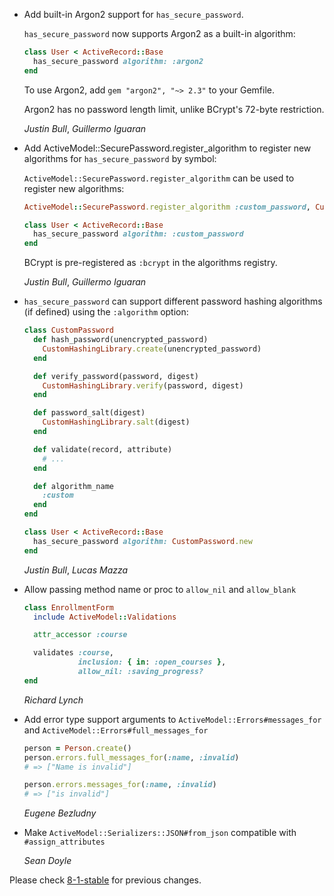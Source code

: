 *   Add built-in Argon2 support for `has_secure_password`.

    `has_secure_password` now supports Argon2 as a built-in algorithm:

    ```ruby
    class User < ActiveRecord::Base
      has_secure_password algorithm: :argon2
    end
    ```

    To use Argon2, add `gem "argon2", "~> 2.3"` to your Gemfile.

    Argon2 has no password length limit, unlike BCrypt's 72-byte restriction.

    *Justin Bull*, *Guillermo Iguaran*

*   Add ActiveModel::SecurePassword.register_algorithm to register new algorithms for `has_secure_password` by symbol:

    `ActiveModel::SecurePassword.register_algorithm` can be used to register new algorithms:

    ```ruby
    ActiveModel::SecurePassword.register_algorithm :custom_password, CustomPassword
    ```

    ```ruby
    class User < ActiveRecord::Base
      has_secure_password algorithm: :custom_password
    end
    ```

    BCrypt is pre-registered as `:bcrypt` in the algorithms registry.

    *Justin Bull*, *Guillermo Iguaran*

*   `has_secure_password` can support different password hashing algorithms (if defined) using the `:algorithm` option:

    ```ruby
    class CustomPassword
      def hash_password(unencrypted_password)
        CustomHashingLibrary.create(unencrypted_password)
      end

      def verify_password(password, digest)
        CustomHashingLibrary.verify(password, digest)
      end

      def password_salt(digest)
        CustomHashingLibrary.salt(digest)
      end

      def validate(record, attribute)
        # ...
      end

      def algorithm_name
        :custom
      end
    end
    ```

    ```ruby
    class User < ActiveRecord::Base
      has_secure_password algorithm: CustomPassword.new
    end
    ```

    *Justin Bull*, *Lucas Mazza*

*   Allow passing method name or proc to `allow_nil` and `allow_blank`

    ```ruby
    class EnrollmentForm
      include ActiveModel::Validations

      attr_accessor :course

      validates :course,
                inclusion: { in: :open_courses },
                allow_nil: :saving_progress?
    end
    ```

    *Richard Lynch*

*   Add error type support arguments to `ActiveModel::Errors#messages_for` and `ActiveModel::Errors#full_messages_for`

    ```ruby
    person = Person.create()
    person.errors.full_messages_for(:name, :invalid)
    # => ["Name is invalid"]

    person.errors.messages_for(:name, :invalid)
    # => ["is invalid"]
    ```

    *Eugene Bezludny*

*   Make `ActiveModel::Serializers::JSON#from_json` compatible with `#assign_attributes`

    *Sean Doyle*

Please check [8-1-stable](https://github.com/rails/rails/blob/8-1-stable/activemodel/CHANGELOG.md) for previous changes.
